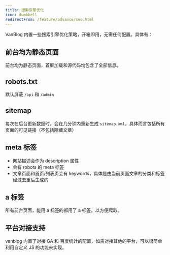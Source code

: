 ```yaml
---
title: 搜索引擎优化
icon: dumbbell
redirectFrom: /feature/advance/seo.html
---
```


VanBlog 内置一些搜索引擎优化策略，开箱即用，无需任何配置。具体有：

## 前台均为静态页面

前台均为静态页面，首屏加载和源代码均包含了全部信息。

## robots.txt

默认屏蔽 `/api` 和 `/admin`

## sitemap

每次在后台更新数据时，会在几分钟内重新生成 `sitemap.xml`，具体而言包括所有页面的可见链接（不包括隐藏文章）

## meta 标签

- 网站描述会作为 description 属性
- 会有 robots 的 meta 标签
- 文章页面和首页/列表页会有 keywords，具体是由当前页面文章的分类和标签经过去重后生成的

## a 标签

所有前台页面，能用 a 标签的都用了 a 标签，以方便爬取。

## 平台对接支持

vanblog 内置了对接 GA 和 百度统计的配置，如需对接其他的平台，可以很简单利用自定义 JS 的功能来实现。
